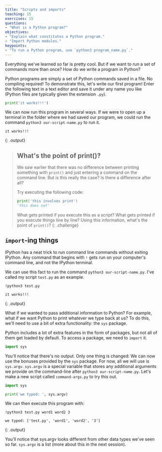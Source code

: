 ```yaml
---
title: "Scripts and imports"
teaching: 15
exercises: 15
questions:
- "What is a Python program?"
objectives:
- "Explain what constitutes a Python program."
- "Import Python modules."
keypoints:
- "To run a Python program, use `python3 program_name.py`."
---
```


Everything we've learned so far is pretty cool. 
But if we want to run a set of commands more than once?
How do we write a program in Python?

Python programs are simply a set of Python commands saved in a file.
No compiling required!
To demonstrate this, let's write our first program! 
Enter the following text in a text editor and save it under any name you like 
(Python files are typically given the extension `.py`).

```python
print('it works!!!')
```


We can now run this program in several ways.
If we were to open up a terminal in the folder where we had saved our program, 
we could run the command `python3 our-script-name.py` to run it.

```
it works!!!
```
{: .output}

> ## What's the point of print()?
> We saw earlier that there was no difference between printing something with `print()`
> and just entering a command on the command line.
> But is this really the case?
> Is there a difference after all?
> 
> Try executing the following code:
> 
> ```python
> print('this involves print')
> 'this does not'
> ```
> 
> What gets printed if you execute this as a script?
> What gets printed if you execute things line by line?
> Using this information, what's the point of `print()`?
{: .challenge}

## `import`-ing things

IPython has a neat trick to run command line commands without exiting IPython.
Any command that begins with `!` gets run on your computer's command line,
and not the IPython terminal.

We can use this fact to run the command `python3 our-script-name.py`.
I've called my script `test.py` as an example.

```
!python3 test.py
```

```
it works!!!
```
{: .output}

What if we wanted to pass additional information to Python?
For example, what if we want Python to print whatever we type back at us?
To do this, we'll need to use a bit of extra functionality:
the `sys` package.

Python includes a lot of extra features in the form of packages, 
but not all of them get loaded by default.
To access a package, we need to `import` it.

```python
import sys
```


You'll notice that there's no output.
Only one thing is changed:
We can now use the bonuses provided by the `sys` package.
For now, all we will use is `sys.argv`.
`sys.argv` is a special variable 
that stores any additional arguments we provide on the command-line
after `python3 our-script-name.py`.
Let's make a new script called `command-args.py` to try this out.

```python
import sys

print('we typed: ', sys.argv)
```


We can then execute this program with:
```
!python3 test.py word1 word2 3
```

```
we typed: ['test.py', 'word1', 'word2', '3']
```
{: .output}

You'll notice that sys.argv looks different from other data types we've seen so far.
`sys.argv` is a list (more about this in the next session).
